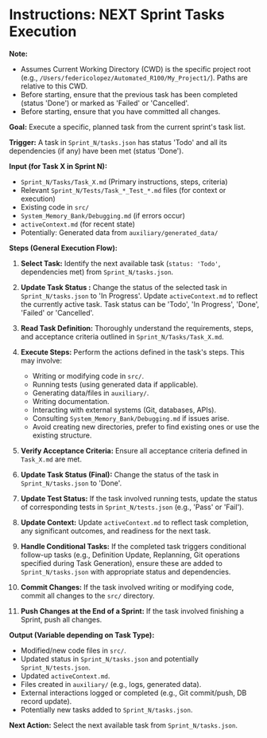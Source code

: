 # Instructions: NEXT Sprint Tasks Execution

**Note:** 
- Assumes Current Working Directory (CWD) is the specific project root (e.g., `/Users/federicolopez/Automated_R100/My_Project1/`). Paths are relative to this CWD.
- Before starting, ensure that the previous task has been completed (status 'Done') or marked as 'Failed' or 'Cancelled'.
- Before starting, ensure that you have committed all changes.

**Goal:** Execute a specific, planned task from the current sprint's task list.

**Trigger:** A task in `Sprint_N/tasks.json` has status 'Todo' and all its dependencies (if any) have been met (status 'Done').

**Input (for Task X in Sprint N):**
- `Sprint_N/Tasks/Task_X.md` (Primary instructions, steps, criteria)
- Relevant `Sprint_N/Tests/Task_*_Test_*.md` files (for context or execution)
- Existing code in `src/`
- `System_Memory_Bank/Debugging.md` (if errors occur)
- `activeContext.md` (for recent state)
- Potentially: Generated data from `auxiliary/generated_data/`

**Steps (General Execution Flow):**
1.  **Select Task:** Identify the next available task (`status: 'Todo'`, dependencies met) from `Sprint_N/tasks.json`.
2.  **Update Task Status :** 
Change the status of the selected task in `Sprint_N/tasks.json` to 'In Progress'. Update `activeContext.md` to reflect the currently active task.
Task status can be 'Todo', 'In Progress', 'Done', 'Failed' or 'Cancelled'.

3.  **Read Task Definition:** Thoroughly understand the requirements, steps, and acceptance criteria outlined in `Sprint_N/Tasks/Task_X.md`.
4.  **Execute Steps:** Perform the actions defined in the task's steps. This may involve:
    *   Writing or modifying code in `src/`.
    *   Running tests (using generated data if applicable).
    *   Generating data/files in `auxiliary/`.
    *   Writing documentation.
    *   Interacting with external systems (Git, databases, APIs).
    *   Consulting `System_Memory_Bank/Debugging.md` if issues arise.
    *   Avoid creating new directories, prefer to find existing ones or use the existing structure.
5.  **Verify Acceptance Criteria:** Ensure all acceptance criteria defined in `Task_X.md` are met.
6.  **Update Task Status (Final):** Change the status of the task in `Sprint_N/tasks.json` to 'Done'.
7.  **Update Test Status:** If the task involved running tests, update the status of corresponding tests in `Sprint_N/tests.json` (e.g., 'Pass' or 'Fail').
8.  **Update Context:** Update `activeContext.md` to reflect task completion, any significant outcomes, and readiness for the next task.
9.  **Handle Conditional Tasks:** If the completed task triggers conditional follow-up tasks (e.g., Definition Update, Replanning, Git operations specified during Task Generation), ensure these are added to `Sprint_N/tasks.json` with appropriate status and dependencies.
10. **Commit Changes:** If the task involved writing or modifying code, commit all changes to the `src/` directory.
11. **Push Changes at the End of a Sprint:** If the task involved finishing a Sprint, push all changes.

**Output (Variable depending on Task Type):**
- Modified/new code files in `src/`.
- Updated status in `Sprint_N/tasks.json` and potentially `Sprint_N/tests.json`.
- Updated `activeContext.md`.
- Files created in `auxiliary/` (e.g., logs, generated data).
- External interactions logged or completed (e.g., Git commit/push, DB record update).
- Potentially new tasks added to `Sprint_N/tasks.json`.

**Next Action:** Select the next available task from `Sprint_N/tasks.json`.

